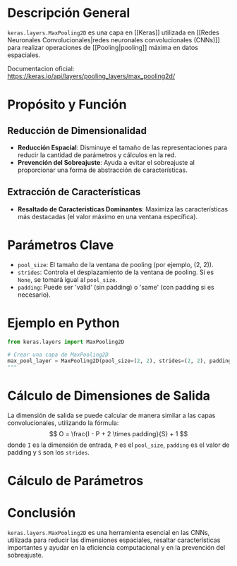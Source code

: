 # Descripción General
`keras.layers.MaxPooling2D` es una capa en [[Keras]] utilizada en [[Redes Neuronales Convolucionales|redes neuronales convolucionales (CNNs)]] para realizar operaciones de [[Pooling|pooling]] máxima en datos espaciales.

Documentacion oficial: https://keras.io/api/layers/pooling_layers/max_pooling2d/ 
# Propósito y Función
## Reducción de Dimensionalidad
- **Reducción Espacial**: Disminuye el tamaño de las representaciones para reducir la cantidad de parámetros y cálculos en la red.
- **Prevención del Sobreajuste**: Ayuda a evitar el sobreajuste al proporcionar una forma de abstracción de características.

## Extracción de Características
- **Resaltado de Características Dominantes**: Maximiza las características más destacadas (el valor máximo en una ventana específica).

# Parámetros Clave
- `pool_size`: El tamaño de la ventana de pooling (por ejemplo, (2, 2)).
- `strides`: Controla el desplazamiento de la ventana de pooling. Si es `None`, se tomará igual al `pool_size`.
- `padding`: Puede ser 'valid' (sin padding) o 'same' (con padding si es necesario).

# Ejemplo en Python
```python
from keras.layers import MaxPooling2D

# Crear una capa de MaxPooling2D
max_pool_layer = MaxPooling2D(pool_size=(2, 2), strides=(2, 2), padding='valid')
"""
```

# Cálculo de Dimensiones de Salida

La dimensión de salida se puede calcular de manera similar a las capas convolucionales, utilizando la fórmula:
$$ O = \frac{I - P + 2 \times padding}{S} + 1 $$
donde `I` es la dimensión de entrada, `P` es el `pool_size`, `padding` es el valor de padding y `S` son los `strides`.

# Cálculo de Parámetros


# Conclusión
`keras.layers.MaxPooling2D` es una herramienta esencial en las CNNs, utilizada para reducir las dimensiones espaciales, resaltar características importantes y ayudar en la eficiencia computacional y en la prevención del sobreajuste.
